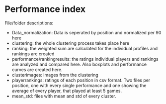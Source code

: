 # Performance index
File/folder descriptions:
- Data_normalization: Data is seperated by position and normalized per 90 here
- clustering: the whole clustering process takes place here
- ranking: the weighted sum are calculated for the individual profiles and rankings are created
- performance/rankingresults: the ratings individual players and rankings are analyzed and compared here. Also boxplots and performance curves are created here.
- clusterimages: images from the clustering
- playerrankings: ratings of each position in csv format. Two files per position, one with every single performance and one showing the average of every player, that played at least 5 games.
- mean_std: files with mean and std of every cluster.

